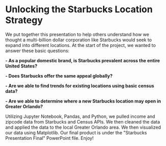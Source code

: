 # Unlocking the Starbucks Location Strategy

We put together this presentation to help others understand how we thought a multi-billion dollar corporation like Starbucks would seek to expand into different locations. At the start of the project, we wanted to answer these basic questions:

**- As a popular domestic brand, is Starbucks prevalent across the entire United States?**

**- Does Starbucks offer the same appeal globally?**

**- Are we able to find trends for existing locations using basic census data?**

**- Are we able to determine where a new Starbucks location may open in Greater Orlando?**
    
 Utilizing Jupyter Notebook, Pandas, and Python, we pulled income and zipcode data from Starbucks and Census APIs. We then cleaned the data and applied the data to the local Greater Orlando area. We then visualized our data using Matplotlib. Our final product is under the "Starbucks Presentation Final" PowerPoint file. Enjoy!
